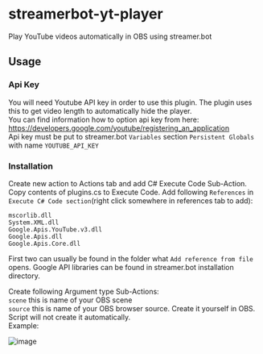 # streamerbot-yt-player
Play YouTube videos automatically in OBS using streamer.bot

## Usage  

### Api Key   

You will need Youtube API key in order to use this plugin. The plugin uses this to get video length to automatically hide the player.   
You can find information how to option api key from here: https://developers.google.com/youtube/registering_an_application      
Api key must be put to streamer.bot `Variables` section `Persistent Globals` with name `YOUTUBE_API_KEY`   

### Installation   

Create new action to Actions tab and add C# Execute Code Sub-Action. Copy contents of plugins.cs to Execute Code. 
Add following `References` in `Execute C# Code section`(right click somewhere in references tab to add):   
```
mscorlib.dll
System.XML.dll  
Google.Apis.YouTube.v3.dll   
Google.Apis.dll   
Google.Apis.Core.dll    
```
First two can usually be found in the folder what `Add reference from file` opens. Google API libraries can be found in streamer.bot installation directory.

Create following Argument type Sub-Actions:   
`scene` this is name of your OBS scene    
`source` this is name of your OBS browser source. Create it yourself in OBS. Script will not create it automatically.               
Example:     
   
![image](https://github.com/aslaki/streamerbot-yt-player/assets/15368361/f8724b41-82d2-4e12-8889-fbaa5c40d7d3)


